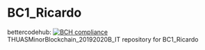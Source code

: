 # BC1_Ricardo 
bettercodehub: [![BCH compliance](https://bettercodehub.com/edge/badge/web3assignments/BC1_Ricardo?branch=master)](https://bettercodehub.com/) 
<br> 
THUASMinorBlockchain_20192020B_IT repository for BC1_Ricardo 
<br> 
